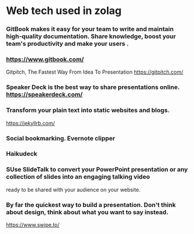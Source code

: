 # Web tech used in zolag

### GitBook makes it easy for your team to write and maintain high-quality documentation. Share knowledge, boost your team's productivity and make your users . 

### https://www.gitbook.com/
Gitpitch, The Fastest Way From Idea To Presentation https://gitpitch.com/

### Speaker Deck is the best way to share presentations online. https://speakerdeck.com/

### Transform your plain text into static websites and blogs.
https://jekyllrb.com/

### Social bookmarking. Evernote clipper

### Haikudeck

### SUse SlideTalk to convert your PowerPoint presentation or any collection of slides into an engaging talking video
ready to be shared with your audience on your website.

### By far the quickest way to build a presentation. Don't think about design, think about what you want to say instead. 
https://www.swipe.to/
